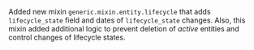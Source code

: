 Added new mixin `generic.mixin.entity.lifecycle` that adds
`lifecycle_state` field and dates of `lifecycle_state` changes.
Also, this mixin added additional logic to prevent deletion of *active*
entities and control changes of lifecycle states.
